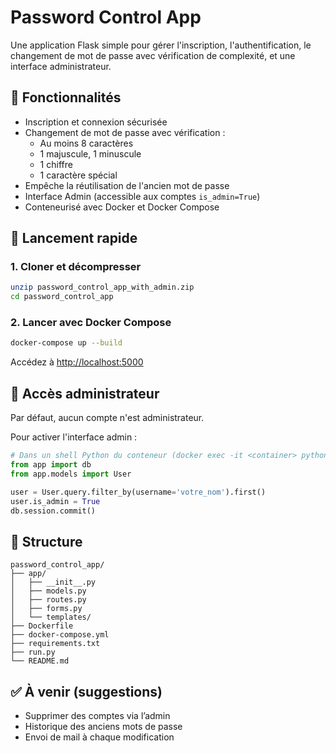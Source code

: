 # Password Control App

Une application Flask simple pour gérer l'inscription, l'authentification, le changement de mot de passe avec vérification de complexité, et une interface administrateur.

## 🔧 Fonctionnalités

- Inscription et connexion sécurisée
- Changement de mot de passe avec vérification :
  - Au moins 8 caractères
  - 1 majuscule, 1 minuscule
  - 1 chiffre
  - 1 caractère spécial
- Empêche la réutilisation de l'ancien mot de passe
- Interface Admin (accessible aux comptes `is_admin=True`)
- Conteneurisé avec Docker et Docker Compose

## 🚀 Lancement rapide

### 1. Cloner et décompresser

```bash
unzip password_control_app_with_admin.zip
cd password_control_app
```

### 2. Lancer avec Docker Compose

```bash
docker-compose up --build
```

Accédez à [http://localhost:5000](http://localhost:5000)

## 👤 Accès administrateur

Par défaut, aucun compte n'est administrateur.

Pour activer l'interface admin :

```python
# Dans un shell Python du conteneur (docker exec -it <container> python)
from app import db
from app.models import User

user = User.query.filter_by(username='votre_nom').first()
user.is_admin = True
db.session.commit()
```

## 📂 Structure

```
password_control_app/
├── app/
│   ├── __init__.py
│   ├── models.py
│   ├── routes.py
│   ├── forms.py
│   └── templates/
├── Dockerfile
├── docker-compose.yml
├── requirements.txt
├── run.py
└── README.md
```

## ✅ À venir (suggestions)

- Supprimer des comptes via l’admin
- Historique des anciens mots de passe
- Envoi de mail à chaque modification
